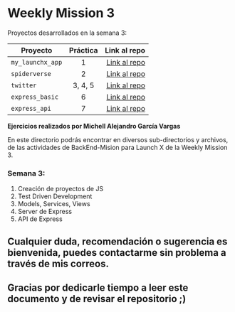 # Weekly Mission 3

Proyectos desarrollados en la semana 3:

| Proyecto | Práctica | Link al repo |
| ------------- |:-------------:| -----:|
|`my_launchx_app`|1|[Link al repo](https://github.com/AleGV258/playbook/tree/main/weekly_mission_3/my_launchx_app)|
|`spiderverse`|2|[Link al repo](https://github.com/AleGV258/playbook/tree/main/weekly_mission_3/spiderverse)|
|`twitter`|3, 4, 5|[Link al repo](https://github.com/AleGV258/playbook/tree/main/weekly_mission_3/twitter)|
|`express_basic`|6|[Link al repo](https://github.com/AleGV258/playbook/tree/main/weekly_mission_3/express_basic)|
|`express_api`|7|[Link al repo](https://github.com/AleGV258/playbook/tree/main/weekly_mission_3/express_api)|

**Ejercicios realizados por Michell Alejandro García Vargas**

En este directorio podrás encontrar en diversos sub-directorios y archivos, de las actividades de BackEnd-Mision para Launch X de la Weekly Mission 3.

### Semana 3:
1. Creación de proyectos de JS
2. Test Driven Development
3. Models, Services, Views
4. Server de Express
5. API de Express

## Cualquier duda, recomendación o sugerencia es bienvenida, puedes contactarme sin problema a través de mis correos.

## Gracias por dedicarle tiempo a leer este documento y de revisar el repositorio ;)
